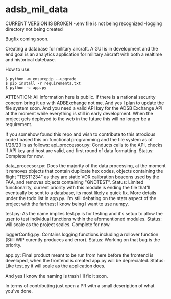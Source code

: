 # adsb_mil_data
 
CURRENT VERSION IS BROKEN
-.env file is not being recognized
-logging directory not being created

Bugfix coming soon.


Creating a database for military aircraft. A GUI is in development and the end goal is an analytics application for military aircraft with both a realtime and historical datebase.

How to use: 

```
$ python -m ensurepip --upgrade
$ pip install -r requirements.txt
$ python -c app.py
```

ATTENTION: All information here is public. If there is a national security concern bring it up with ADBExchange not me. And yes I plan to update the file system soon.
And you need a valid API key for the ADSB Exchange API at the moment while everything is still in early development. When the project gets deployed to the web in the future this will no longer be a requirement.

If you somehow found this repo and wish to contribute to this atrocious code I based this on functional programming and the file system as of 1/26/23 is as follows:
api_proccessor.py: Conducts calls to the API, checks if API key and host are valid, and first round of data formatting. Status: Complete for now.

data_proccesor.py: Does the majority of the data processing, at the moment it removes objects that contain duplicate hex codes, objects containing the flight "TEST1234" as they are static VOR calibration beacons used by the FAA, and removes objects containing "GNDTEST". Status: Limited functionality, current priority with this module is ending the file that'll eventually be sent to a database, its most likely a quick fix. More details under the todo list in app.py. I'm still debating on the stats aspect of the project with the farthest I know being I want to use numpy.

test.py: As the name implies test.py is for testing and it's setup to allow the user to test individual functions within the aformentioned modules. Status: will scale as the project scales. Complete for now.

loggerConfig.py: Contains logging functions including a rollover function (Still WIP curently produces and error). Status: Working on that bug is the priority.

app.py: Final product meant to be run from here before the frontend is developed, when the frontend is created app.py will be depreciated. Status: Like test.py it will scale as the application does.

And yes I know the naming is trash I'll fix it soon.

In terms of contributing just open a PR with a small description of what you've done.
